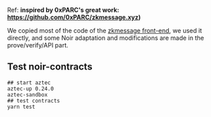 Ref: **inspired by 0xPARC's great work: https://github.com/0xPARC/zkmessage.xyz)**

We copied most of the code of the [zkmessage front-end](https://github.com/0xPARC/zkmessage.xyz), we used it directly, 
and some Noir adaptation and modifications are made in the prove/verify/API part.

## Test noir-contracts
```
## start aztec
aztec-up 0.24.0
aztec-sandbox
## test contracts
yarn test
```
